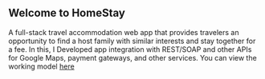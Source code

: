 ## Welcome to HomeStay 

A full-stack travel accommodation web app that provides travelers an opportunity to find a host family with similar interests and stay together for a fee.
In this, I Developed app integration with REST/SOAP and other APIs for Google Maps, payment gateways, and other services.
You can view the working model [here](https://homestay-app.herokuapp.com/) 